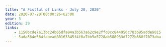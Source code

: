 ```yaml
---
title: "A Fistful of Links - July 20, 2020"
date: 2020-07-20T00:00:26+02:00
year: 3
edition: 29
links:
    - 1150bcde7e13bc24b65dfa84a3b563a62c9e2ffc0cc844956c783b95adde9015
    - 5ada364e564fabead80163345f4f0a7bb5a5728ab588933d7272b660f7073aba
---
```

